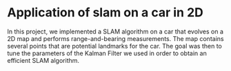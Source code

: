 # Application of slam on a car in 2D 
In this project, we implemented a SLAM algorithm on a car that evolves on a 2D map and performs range-and-bearing measurements. The map contains several points that are potential landmarks for the car. The goal was then to tune the parameters of the Kalman Filter we used in order to obtain an efficient SLAM algorithm. 

